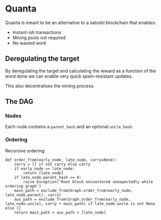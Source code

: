 # Quanta

Quanta is meant to be an alternative to a satoshi blockchain that enables:

* Instant-ish transactions
* Mining pools not required
* No wasted work



## Deregulating the target

By deregulating the target and calculating the reward as a function of the word done we can enable very quick spam-resistant updates.

This also decentralises the mining process.


## The DAG

### Nodes

Each node contains a `parent_hash` and an optional `uncle_hash`.

### Ordering

Recursive ordering:

```
def order_from(early_node, late_node, carry=None):
    carry = [] if not carry else carry
    if early_node == late_node:
        return [late_node]
    if late_node.parent_hash == 0:
        raise Exception('Root block encountered unexpectedly while ordering graph')
    main_path = exclude_from(Graph.order_from(early_node, late_node.parent), carry)
    aux_path = exclude_from(Graph.order_from(early_node, late_node.uncle), carry + main_path) if late_node.uncle is not None else []
    return main_path + aux_path + [late_node]
```
